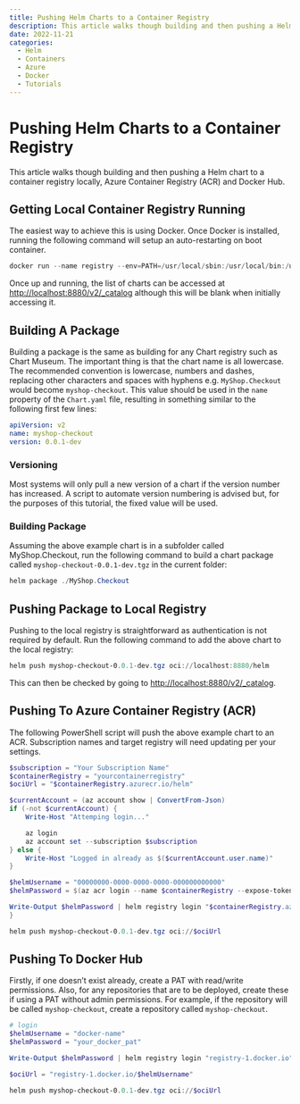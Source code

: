 ```yaml
---
title: Pushing Helm Charts to a Container Registry
description: This article walks though building and then pushing a Helm chart to a container registry locally, Azure Container Registry (ACR) and Docker Hub.
date: 2022-11-21
categories:
  - Helm
  - Containers
  - Azure
  - Docker
  - Tutorials
---
```

# Pushing Helm Charts to a Container Registry

This article walks though building and then pushing a Helm chart to a container registry locally, Azure Container Registry (ACR) and Docker Hub.

## Getting Local Container Registry Running

The easiest way to achieve this is using Docker. Once Docker is installed, running the following command will setup an auto-restarting on boot container.

```powershell
docker run --name registry --env=PATH=/usr/local/sbin:/usr/local/bin:/usr/sbin:/usr/bin:/sbin:/bin --volume=/var/lib/registry -p 8880:5000 --restart=always -d registry:2
```

Once up and running, the list of charts can be accessed at [http://localhost:8880/v2/_catalog](http://localhost:8880/v2/_catalog) although this will be blank when initially accessing it.

## Building A Package

Building a package is the same as building for any Chart registry such as Chart Museum. The important thing is that the chart name is all lowercase. The recommended convention is lowercase, numbers and dashes, replacing other characters and spaces with hyphens e.g. `MyShop.Checkout` would become `myshop-checkout`. This value should be used in the `name` property of the `Chart.yaml` file, resulting in something similar to the following first few lines:

```yaml
apiVersion: v2
name: myshop-checkout
version: 0.0.1-dev
```

### Versioning

Most systems will only pull a new version of a chart if the version number has increased. A script to automate version numbering is advised but, for the purposes of this tutorial, the fixed value will be used.

### Building Package

Assuming the above example chart is in a subfolder called MyShop.Checkout, run the following command to build a chart package called `myshop-checkout-0.0.1-dev.tgz` in the current folder:

```powershell
helm package ./MyShop.Checkout
```

## Pushing Package to Local Registry

Pushing to the local registry is straightforward as authentication is not required by default. Run the following command to add the above chart to the local registry:

```powershell
helm push myshop-checkout-0.0.1-dev.tgz oci://localhost:8880/helm
```

This can then be checked by going to [http://localhost:8880/v2/_catalog](http://localhost:8880/v2/_catalog).

## Pushing To Azure Container Registry (ACR)

The following PowerShell script will push the above example chart to an ACR. Subscription names and target registry will need updating per your settings.

```powershell
$subscription = "Your Subscription Name"
$containerRegistry = "yourcontainerregistry"
$ociUrl = "$containerRegistry.azurecr.io/helm"

$currentAccount = (az account show | ConvertFrom-Json)
if (-not $currentAccount) {
    Write-Host "Attemping login..."

    az login
    az account set --subscription $subscription
} else {
    Write-Host "Logged in already as $($currentAccount.user.name)"
}

$helmUsername = "00000000-0000-0000-0000-000000000000"
$helmPassword = $(az acr login --name $containerRegistry --expose-token --output tsv --query accessToken)

Write-Output $helmPassword | helm registry login "$containerRegistry.azurecr.io" --username $helmUsername --password-stdin
}

helm push myshop-checkout-0.0.1-dev.tgz oci://$ociUrl
```

## Pushing To Docker Hub

Firstly, if one doesn’t exist already, create a PAT with read/write permissions. Also, for any repositories that are to be deployed, create these if using a PAT without admin permissions. For example, if the repository will be called `myshop-checkout`, create a repository called `myshop-checkout`.

```powershell
# login
$helmUsername = "docker-name"
$helmPassword = "your_docker_pat"

Write-Output $helmPassword | helm registry login "registry-1.docker.io" --username $helmUsername --password-stdin

$ociUrl = "registry-1.docker.io/$helmUsername"

helm push myshop-checkout-0.0.1-dev.tgz oci://$ociUrl
```